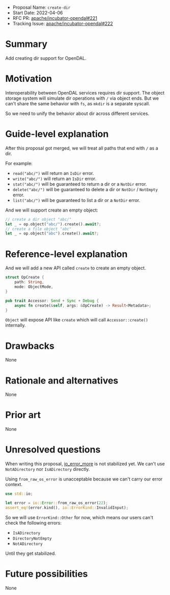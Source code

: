 - Proposal Name: `create-dir`
- Start Date: 2022-04-06
- RFC PR: [apache/incubator-opendal#221](https://github.com/apache/incubator-opendal/pull/221)
- Tracking Issue: [apache/incubator-opendal#222](https://github.com/apache/incubator-opendal/issues/222)

# Summary

Add creating dir support for OpenDAL.

# Motivation

Interoperability between OpenDAL services requires dir support. The object storage system will simulate dir operations with `/` via object ends. But we can't share the same behavior with `fs`, as `mkdir` is a separate syscall.

So we need to unify the behavior about dir across different services.

# Guide-level explanation

After this proposal got merged, we will treat all paths that end with `/` as a dir.

For example:

- `read("abc/")` will return an `IsDir` error.
- `write("abc/")` will return an `IsDir` error.
- `stat("abc/")` will be guaranteed to return a dir or a `NotDir` error.
- `delete("abc/")` will be guaranteed to delete a dir or `NotDir` / `NotEmpty` error.
- `list("abc/")` will be guaranteed to list a dir or a `NotDir` error.

And we will support create an empty object:

```rust
// create a dir object "abc/"
let _ = op.object("abc/").create().await?;
// create a file object "abc"
let _ = op.object("abc").create().await?;
```

# Reference-level explanation

And we will add a new API called `create` to create an empty object.

```rust
struct OpCreate {
    path: String,
    mode: ObjectMode,
}

pub trait Accessor: Send + Sync + Debug {
    async fn create(&self, args: &OpCreate) -> Result<Metadata>;
}
```

`Object` will expose API like `create` which will call `Accessor::create()` internally.

# Drawbacks

None

# Rationale and alternatives

None

# Prior art

None

# Unresolved questions

When writing this proposal, [io_error_more](https://github.com/rust-lang/rust/issues/86442) is not stabilized yet. We can't use `NotADirectory` nor `IsADirectory` directly.

Using `from_raw_os_error` is unacceptable because we can't carry our error context.

```rust
use std::io;

let error = io::Error::from_raw_os_error(22);
assert_eq!(error.kind(), io::ErrorKind::InvalidInput);
```

So we will use `ErrorKind::Other` for now, which means our users can't check the following errors:

- `IsADirectory`
- `DirectoryNotEmpty`
- `NotADirectory`

Until they get stabilized.

# Future possibilities

None
